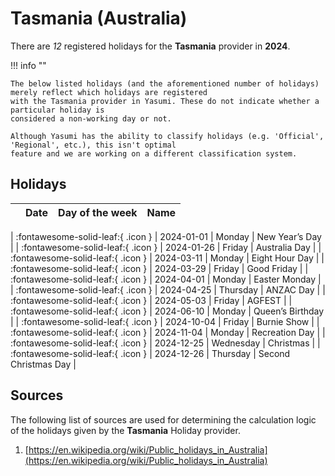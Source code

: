 # Tasmania (Australia)

There are _12_ registered holidays for the **Tasmania** provider in **2024**.

!!! info ""

    The below listed holidays (and the aforementioned number of holidays) merely reflect which holidays are registered
    with the Tasmania provider in Yasumi. These do not indicate whether a particular holiday is
    considered a non-working day or not.

    Although Yasumi has the ability to classify holidays (e.g. 'Official', 'Regional', etc.), this isn't optimal
    feature and we are working on a different classification system.

## Holidays

|     | Date | Day of the week | Name |
| --- | ---- | --------------- | ---- |

| :fontawesome-solid-leaf:{ .icon } | 2024-01-01 | Monday | New Year’s Day |
| :fontawesome-solid-leaf:{ .icon } | 2024-01-26 | Friday | Australia Day |
| :fontawesome-solid-leaf:{ .icon } | 2024-03-11 | Monday | Eight Hour Day |
| :fontawesome-solid-leaf:{ .icon } | 2024-03-29 | Friday | Good Friday |
| :fontawesome-solid-leaf:{ .icon } | 2024-04-01 | Monday | Easter Monday |
| :fontawesome-solid-leaf:{ .icon } | 2024-04-25 | Thursday | ANZAC Day |
| :fontawesome-solid-leaf:{ .icon } | 2024-05-03 | Friday | AGFEST |
| :fontawesome-solid-leaf:{ .icon } | 2024-06-10 | Monday | Queen’s Birthday |
| :fontawesome-solid-leaf:{ .icon } | 2024-10-04 | Friday | Burnie Show |
| :fontawesome-solid-leaf:{ .icon } | 2024-11-04 | Monday | Recreation Day |
| :fontawesome-solid-leaf:{ .icon } | 2024-12-25 | Wednesday | Christmas |
| :fontawesome-solid-leaf:{ .icon } | 2024-12-26 | Thursday | Second Christmas Day |

## Sources

The following list of sources are used for determining the calculation logic of
the holidays given by the **Tasmania** Holiday provider.

1. [https://en.wikipedia.org/wiki/Public_holidays_in_Australia](https://en.wikipedia.org/wiki/Public_holidays_in_Australia)
